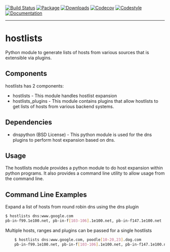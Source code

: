 [![Build Status](https://cd.screwdriver.cd/pipelines/3816/badge?nocache=true)](https://cd.screwdriver.cd/pipelines/3816)
[![Package](https://img.shields.io/badge/package-pypi-blue.svg)](https://pypi.org/project/screwdrivercd/)
[![Downloads](https://img.shields.io/pypi/dm/hostlists.svg)](https://img.shields.io/pypi/dm/hostlists.svg)
[![Codecov](https://codecov.io/gh/yahoo/hostlists/branch/master/graph/badge.svg?nocache=true)](https://codecov.io/gh/yahoo/hostlists)
[![Codestyle](https://img.shields.io/badge/code%20style-pep8-blue.svg)](https://www.python.org/dev/peps/pep-0008/)
[![Documentation](https://img.shields.io/badge/Documentation-latest-blue.svg)](https://yahoo.github.io/hostlists/)

---

# hostlists

Python module to generate lists of hosts from various sources that is extensible
via plugins.


## Components

hostlists has 2 components:

- hostlists - This module handles hostlist expansion
- hostlists_plugins - This module contains plugins that allow hostlists to get lists of hosts from various backend systems.


## Dependencies

- dnspython (BSD License) - This python module is used for the dns plugins to perform host expansion based on dns.


## Usage

The hostlists module provides a python module to do host expansion within python
programs.  It also provides a command line utility to allow usage from the
command line.

## Command Line Examples

Expand a list of hosts from round robin dns using the dns plugin

```bash
$ hostlists dns:www.google.com
pb-in-f99.1e100.net, pb-in-f[103-106].1e100.net, pb-in-f147.1e100.net
```


Multiple hosts, ranges and plugins can be passed for a single hostlists

```bash
    $ hostlists dns:www.google.com, poodle[10-20,23].dog.com
    pb-in-f99.1e100.net, pb-in-f[103-106].1e100.net, pb-in-f147.1e100.net, poodle[10-20].dog.com, poodle23.dog.com
```
